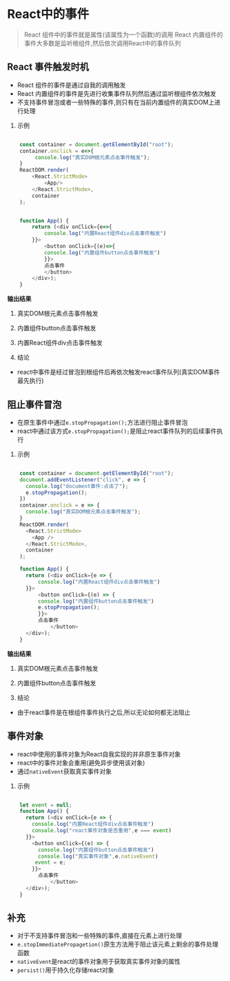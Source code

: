 # React中的事件

> React 组件中的事件就是属性(该属性为一个函数)的调用
> React 内置组件的事件大多数是监听根组件,然后依次调用React中的事件队列

## React 事件触发时机

- React 组件的事件是通过自我的调用触发
- React 内置组件的事件是先进行收集事件队列然后通过监听根组件依次触发
- 不支持事件冒泡或者一些特殊的事件,则只有在当前内置组件的真实DOM上进行处理

1. 示例

```js

    const container = document.getElementById("root");
    container.onclick = e=>{
         console.log("真实DOM根元素点击事件触发");
    }
    ReactDOM.render(
        <React.StrictMode>
            <App/>
        </React.StrictMode>,
        container
    );


    function App() {
        return (<div onClick={e=>{
            console.log("内置React组件div点击事件触发")
        }}>
            <button onClick={(e)=>{
            console.log("内置组件button点击事件触发")
            }}>
            点击事件
            </button>
        </div>);
    }

```

**输出结果**

1. 真实DOM根元素点击事件触发
2. 内置组件button点击事件触发
3. 内置React组件div点击事件触发

2. 结论

- react中事件是经过冒泡到根组件后再依次触发react事件队列(真实DOM事件最先执行)

## 阻止事件冒泡

- 在原生事件中通过`e.stopPropagation();`方法进行阻止事件冒泡
- react中通过该方式`e.stopPropagation();`是阻止react事件队列的后续事件执行

1. 示例

```js

    const container = document.getElementById("root");
    document.addEventListener("click", e => {
      console.log("document事件:点击了");
      e.stopPropagation();
    })
    container.onclick = e => {
      console.log("真实DOM根元素点击事件触发");
    }
    ReactDOM.render(
      <React.StrictMode>
        <App />
      </React.StrictMode>,
      container
    );

    function App() {
      return (<div onClick={e => {
          console.log("内置React组件div点击事件触发")
      }}>
          <button onClick={(e) => {
          console.log("内置组件button点击事件触发")
          e.stopPropagation();
          }}>
          点击事件
              </button>
      </div>);
    }

```

**输出结果**

1. 真实DOM根元素点击事件触发
2. 内置组件button点击事件触发

2. 结论

- 由于react事件是在根组件事件执行之后,所以无论如何都无法阻止

## 事件对象

- react中使用的事件对象为React自我实现的并非原生事件对象
- react中的事件对象会重用(避免异步使用该对象)
- 通过`nativeEvent`获取真实事件对象

1. 示例

```js

    let event = null;
    function App() {
      return (<div onClick={e => {
        console.log("内置React组件div点击事件触发")
        console.log("react事件对象是否重用",e === event) 
      }}>
        <button onClick={(e) => {
          console.log("内置组件button点击事件触发")
          console.log("真实事件对象",e.nativeEvent)
         event = e;
        }}>
          点击事件
              </button>
      </div>);
    }

```


## 补充

- 对于不支持事件冒泡和一些特殊的事件,直接在元素上进行处理
- `e.stopImmediatePropagetion()`原生方法用于阻止该元素上剩余的事件处理函数
- `nativeEvent`是react的事件对象用于获取真实事件对象的属性
- `persist()`用于持久化存储react对象